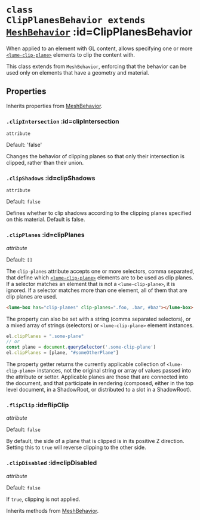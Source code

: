 
# <code>class <b>ClipPlanesBehavior</b> extends [MeshBehavior](MeshBehavior.md)</code> :id=ClipPlanesBehavior

When applied to an element with GL content, allows specifying one or more
[`<lume-clip-plane>`](../../core/ClipPlane) elements to clip the content with.

This class extends from `MeshBehavior`, enforcing that the behavior can be used
only on elements that have a geometry and material.

<live-code id="example"></live-code>
<script>
  example.content = clipPlaneExample
</script>

## Properties

Inherits properties from [MeshBehavior](MeshBehavior.md).


### <code>.<b>clipIntersection</b></code> :id=clipIntersection

`attribute`

Default: 'false'

Changes the behavior of clipping planes so that only their intersection
is clipped, rather than their union.
        


### <code>.<b>clipShadows</b></code> :id=clipShadows

`attribute`

Default: `false`

Defines whether to clip shadows
according to the clipping planes specified on this material. Default is
false.
        


### <code>.<b>clipPlanes</b></code> :id=clipPlanes

*attribute*

Default: `[]`

The `clip-planes` attribute accepts one or more selectors, comma
separated, that define which [`<lume-clip-plane>`](../../core/ClipPlane)
elements are to be used as clip planes. If a selector matches an element
that is not a `<lume-clip-plane>`, it is ignored. If a selector matches
more than one element, all of them that are clip planes are used.

```html
<lume-box has="clip-planes" clip-planes=".foo, .bar, #baz"></lume-box>
```

The property can also be set with a string (comma separated selectors),
or a mixed array of strings (selectors) or `<lume-clip-plane>` element
instances.

```js
el.clipPlanes = ".some-plane"
// or
const plane = document.querySelector('.some-clip-plane')
el.clipPlanes = [plane, "#someOtherPlane"]
```

The property getter returns the currently applicable collection of
`<lume-clip-plane>` instances, not the original string or array of values
passed into the attribute or setter. Applicable planes are those that are
connected into the document, and that participate in rendering (composed,
either in the top level document, in a ShadowRoot, or distributed to a
slot in a ShadowRoot).
        


### <code>.<b>flipClip</b></code> :id=flipClip

*attribute*

Default: `false`

By default, the side of a plane that is clipped is in its positive Z
direction. Setting this to `true` will reverse clipping to the other
side.
        


### <code>.<b>clipDisabled</b></code> :id=clipDisabled

*attribute*

Default: `false`

If `true`, clipping is not applied.
        



Inherits methods from [MeshBehavior](MeshBehavior.md).


        